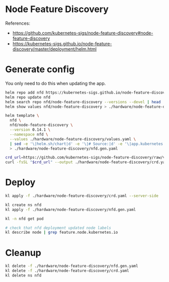 
# Node Feature Discovery

References:
- https://github.com/kubernetes-sigs/node-feature-discovery#node-feature-discovery
- https://kubernetes-sigs.github.io/node-feature-discovery/master/deployment/helm.html

# Generate config

You only need to do this when updating the app.

```bash
helm repo add nfd https://kubernetes-sigs.github.io/node-feature-discovery/charts
helm repo update nfd
helm search repo nfd/node-feature-discovery --versions --devel | head
helm show values nfd/node-feature-discovery > ./hardware/node-feature-discovery/default-values.yaml
```

```bash
helm template \
  nfd \
  nfd/node-feature-discovery \
  --version 0.14.1 \
  --namespace nfd \
  --values ./hardware/node-feature-discovery/values.yaml \
  | sed -e '\|helm.sh/chart|d' -e '\|# Source:|d' -e '\|app.kubernetes.io/managed-by|d' -e '\|app.kubernetes.io/part-of|d' \
  > ./hardware/node-feature-discovery/nfd.gen.yaml
```

```bash
crd_url=https://github.com/kubernetes-sigs/node-feature-discovery/raw/v0.14.1/deployment/helm/node-feature-discovery/crds/nfd-api-crds.yaml
curl -fsSL "$crd_url" --output ./hardware/node-feature-discovery/crd.yaml
```

# Deploy

```bash
kl apply -f ./hardware/node-feature-discovery/crd.yaml --server-side

kl create ns nfd
kl apply -f ./hardware/node-feature-discovery/nfd.gen.yaml

kl -n nfd get pod

# check that nfd deployment updated node labels
kl describe node | grep feature.node.kubernetes.io
```

# Cleanup

```bash
kl delete -f ./hardware/node-feature-discovery/nfd.gen.yaml
kl delete -f ./hardware/node-feature-discovery/crd.yaml
kl delete ns nfd
```

